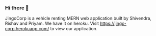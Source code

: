 ### Hi there 👋

JingoCorp is a vehicle renting MERN web application built by Shivendra, Rishav and Priyam.
We have it on heroku.
Visit https://jingo-corp.herokuapp.com/ to view our application.
